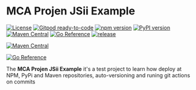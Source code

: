 # MCA Projen JSii Example

[![License](https://img.shields.io/badge/License-Apache%202.0-yellowgreen.svg)](https://opensource.org/licenses/Apache-2.0)
[![Gitpod ready-to-code](https://img.shields.io/badge/Gitpod-ready--to--code-blue?logo=gitpod)](https://gitpod.io/#https://github.com/marciocadev/mca-projen-jsii-example)
[![npm version](https://badge.fury.io/js/mca-projen-jsii-example.svg)](https://badge.fury.io/js/mca-projen-jsii-example)
[![PyPI version](https://badge.fury.io/py/mca-projen-jsii-example.svg)](https://badge.fury.io/py/mca-projen-jsii-example)
[![Maven Central](https://maven-badges.herokuapp.com/maven-central/com.marciocadev/mca-projen-jsii-example/badge.svg)](https://maven-badges.herokuapp.com/maven-central/com.marciocadev/mca-projen-jsii-example)
[![Go Reference](https://pkg.go.dev/badge/github.com/marciocadev/mca-projen-jsii-example-go.svg)](https://pkg.go.dev/github.com/marciocadev/mca-projen-jsii-example-go)
[![release](https://github.com/marciocadev/mca-projen-jsii-example/actions/workflows/release.yml/badge.svg)](https://github.com/marciocadev/mca-projen-jsii-example/actions/workflows/release.yml)

[![Maven Central](https://img.shields.io/maven-central/v/com.marciocadev/mca-projen-jsii-example.svg?label=maven%20central)](https://search.maven.org/search?q=g:%22com.marciocadev%22%20AND%20a:%22mca-projen-jsii-example%22)

[![Go Reference](https://pkg.go.dev/badge/github.com/projen/projen-go.svg)](https://pkg.go.dev/github.com/projen/projen-go/projen)

The **MCA Projen JSii Example** it's a test project to learn how deploy at NPM, PyPi and Maven repositories, auto-versioning and runing git actions on commits
